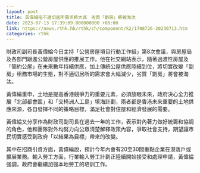 ```yaml
---
layout: post
title: 黃偉綸指不適切居所需求將大減　劣質「劏房」將被淘汰
date: 2023-07-13 17:39:09.000000000 +08:00
link: https://news.rthk.hk/rthk/ch/component/k2/1708726-20230713.htm
categories: rthk
---
```


財政司副司長黃偉綸今日主持「公營房屋項目行動工作組」第8次會議，與房屋局及各部門跟進公營房屋供應的推展工作。他在社交網站表示，隨著過渡性房屋及「簡約公屋」在未來數年持續供應，加上傳統公屋供應陸續到位，將切實改變「劏房」租務市場的生態，對不適切居所的需求會大幅減少，劣質「劏房」將會被淘汰。

黃偉綸重申，土地是提高香港競爭力的重要元素，必須放眼未來，政府決心全力推展「北部都會區」和「交椅洲人工島」填海計劃，兩者都是香港未來重要的土地供應來源，各自發揮不同的策略目標，滿足社會對住屋和經濟發展的需要。

黃偉綸又分享作為財政司副司長在過去一年的工作，表示對內著力做好統籌和協調的角色，他和團隊對外均努力向公眾清楚解釋政策內容，爭取社會支持，期望讓市民切實感受到政府「以結果為目標」帶來的改變。

其中在招商引資方面，黃偉綸說，預計今年內會有20至30間重點企業在港落戶或擴展業務。輸入勞工方面，行業輸入勞工計劃正陸續開始接受和處理申請，黃偉綸強調，政府會繼續加強本地勞工的培訓工作。
